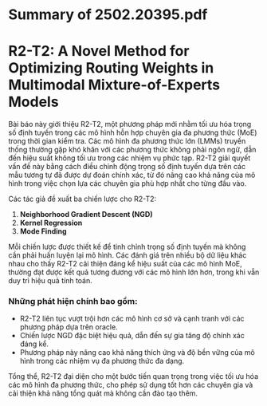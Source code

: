 # Summary of 2502.20395.pdf

# R2-T2: A Novel Method for Optimizing Routing Weights in Multimodal Mixture-of-Experts Models

Bài báo này giới thiệu R2-T2, một phương pháp mới nhằm tối ưu hóa trọng số định tuyến trong các mô hình hỗn hợp chuyên gia đa phương thức (MoE) trong thời gian kiểm tra. Các mô hình đa phương thức lớn (LMMs) truyền thống thường gặp khó khăn với các phương thức không phải ngôn ngữ, dẫn đến hiệu suất không tối ưu trong các nhiệm vụ phức tạp. R2-T2 giải quyết vấn đề này bằng cách điều chỉnh động trọng số định tuyến dựa trên các mẫu tương tự đã được dự đoán chính xác, từ đó nâng cao khả năng của mô hình trong việc chọn lựa các chuyên gia phù hợp nhất cho từng đầu vào.

Các tác giả đề xuất ba chiến lược cho R2-T2: 

1. **Neighborhood Gradient Descent (NGD)**
2. **Kernel Regression**
3. **Mode Finding**

Mỗi chiến lược được thiết kế để tinh chỉnh trọng số định tuyến mà không cần phải huấn luyện lại mô hình. Các đánh giá trên nhiều bộ dữ liệu khác nhau cho thấy R2-T2 cải thiện đáng kể hiệu suất của các mô hình MoE, thường đạt được kết quả tương đương với các mô hình lớn hơn, trong khi vẫn duy trì hiệu quả tính toán.

### Những phát hiện chính bao gồm:
- R2-T2 liên tục vượt trội hơn các mô hình cơ sở và cạnh tranh với các phương pháp dựa trên oracle.
- Chiến lược NGD đặc biệt hiệu quả, dẫn đến sự gia tăng độ chính xác đáng kể.
- Phương pháp này nâng cao khả năng thích ứng và độ bền vững của mô hình trong các nhiệm vụ đa phương thức đa dạng.

Tổng thể, R2-T2 đại diện cho một bước tiến quan trọng trong việc tối ưu hóa các mô hình đa phương thức, cho phép sử dụng tốt hơn các chuyên gia và cải thiện khả năng tổng quát mà không cần đào tạo thêm.
